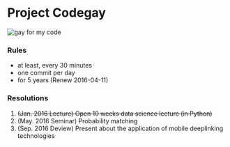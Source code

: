 # Project Codegay

![gay for my code](http://38.media.tumblr.com/125a0617d8986ad521772f0f42aa56db/tumblr_n68390DBXL1t9w6i8o1_500.gif)

### Rules
- at least, every 30 minutes
- one commit per day
- for 5 years (Renew 2016-04-11)

### Resolutions
1. ~~(Jan. 2016 Lecture) Open 10 weeks data science lecture (in Python)~~
1. (May. 2016 Seminar) Probability matching
1. (Sep. 2016 Deview) Present about the application of mobile deeplinking technologies
